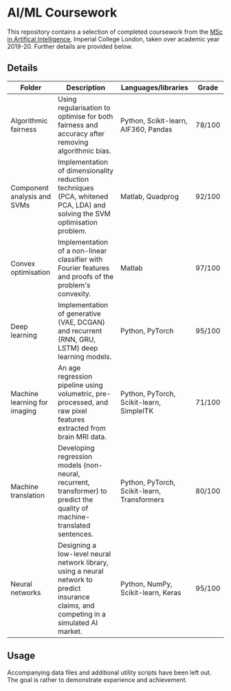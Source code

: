 # AI/ML Coursework 

This repository contains a selection of completed coursework from the [MSc in Artifical Intelligence](https://www.imperial.ac.uk/computing/prospective-students/pg/mai/), Imperial College London, taken over academic year 2019-20. Further details are provided below.

## Details 

| Folder | Description | Languages/libraries | Grade | 
| --- | --- | --- | --- |
| Algorithmic fairness | Using regularisation to optimise for both fairness and accuracy after removing algorithmic bias. | Python, Scikit-learn, AIF360, Pandas | 78/100 | 
| Component analysis and SVMs | Implementation of dimensionality reduction techniques (PCA, whitened PCA, LDA) and solving the SVM optimisation problem. | Matlab, Quadprog | 92/100 | 
| Convex optimisation | Implementation of a non-linear classifier with Fourier features and proofs of the problem's convexity. | Matlab | 97/100 |
| Deep learning | Implementation of generative (VAE, DCGAN) and recurrent (RNN, GRU, LSTM) deep learning models. | Python, PyTorch | 95/100 | 
| Machine learning for imaging | An age regression pipeline using volumetric, pre-processed, and raw pixel features extracted from brain MRI data.| Python, PyTorch, Scikit-learn, SimpleITK | 71/100 |
| Machine translation | Developing regression models (non-neural, recurrent, transformer) to predict the quality of machine-translated sentences. | Python, PyTorch, Scikit-learn, Transformers | 80/100 |
| Neural networks | Designing a low-level neural network library, using a neural network to predict insurance claims, and competing in a simulated AI market. | Python, NumPy, Scikit-learn, Keras | 95/100 |

## Usage 

Accompanying data files and additional utility scripts have been left out. The goal is rather to demonstrate experience and achievement. 






